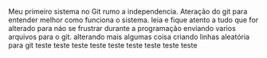 Meu primeiro sistema no Git rumo a independencia.
Ateração do git para entender melhor como funciona o sistema.
leia e fique atento a tudo que for alterado para náo se frustrar durante a programação
enviando varios arquivos para o git.
alterando mais algumas coisa
criando linhas aleatória para  git
teste teste teste 
teste teste teste
teste teste teste